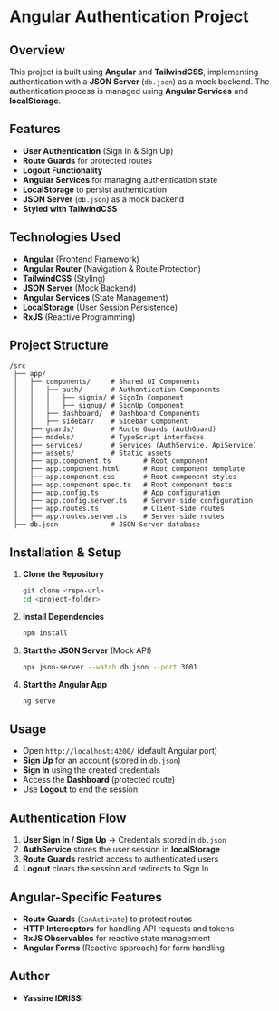 # Angular Authentication Project

## Overview

This project is built using **Angular** and **TailwindCSS**, implementing authentication with a **JSON Server** (`db.json`) as a mock backend. The authentication process is managed using **Angular Services** and **localStorage**.

## Features

- **User Authentication** (Sign In & Sign Up)
- **Route Guards** for protected routes
- **Logout Functionality**
- **Angular Services** for managing authentication state
- **LocalStorage** to persist authentication
- **JSON Server** (`db.json`) as a mock backend
- **Styled with TailwindCSS**

## Technologies Used

- **Angular** (Frontend Framework)
- **Angular Router** (Navigation & Route Protection)
- **TailwindCSS** (Styling)
- **JSON Server** (Mock Backend)
- **Angular Services** (State Management)
- **LocalStorage** (User Session Persistence)
- **RxJS** (Reactive Programming)

## Project Structure

```
/src
 ├── app/
 │   ├── components/     # Shared UI Components
 │   │   ├── auth/       # Authentication Components
 │   │   │   ├── signin/ # SignIn Component
 │   │   │   ├── signup/ # SignUp Component
 │   │   ├── dashboard/  # Dashboard Components
 │   │   ├── sidebar/    # Sidebar Component
 │   ├── guards/         # Route Guards (AuthGuard)
 │   ├── models/         # TypeScript interfaces
 │   ├── services/       # Services (AuthService, ApiService)
 │   ├── assets/         # Static assets
 │   ├── app.component.ts        # Root component
 │   ├── app.component.html      # Root component template
 │   ├── app.component.css       # Root component styles
 │   ├── app.component.spec.ts   # Root component tests
 │   ├── app.config.ts           # App configuration
 │   ├── app.config.server.ts    # Server-side configuration
 │   ├── app.routes.ts           # Client-side routes
 │   ├── app.routes.server.ts    # Server-side routes
 ├── db.json             # JSON Server database
```

## Installation & Setup

1. **Clone the Repository**

   ```sh
   git clone <repo-url>
   cd <project-folder>
   ```

2. **Install Dependencies**

   ```sh
   npm install
   ```

3. **Start the JSON Server** (Mock API)

   ```sh
   npx json-server --watch db.json --port 3001
   ```

4. **Start the Angular App**
   ```sh
   ng serve
   ```

## Usage

- Open `http://localhost:4200/` (default Angular port)
- **Sign Up** for an account (stored in `db.json`)
- **Sign In** using the created credentials
- Access the **Dashboard** (protected route)
- Use **Logout** to end the session

## Authentication Flow

1. **User Sign In / Sign Up** → Credentials stored in `db.json`
2. **AuthService** stores the user session in **localStorage**
3. **Route Guards** restrict access to authenticated users
4. **Logout** clears the session and redirects to Sign In

## Angular-Specific Features

- **Route Guards** (`CanActivate`) to protect routes
- **HTTP Interceptors** for handling API requests and tokens
- **RxJS Observables** for reactive state management
- **Angular Forms** (Reactive approach) for form handling

## Author

- **Yassine IDRISSI**

